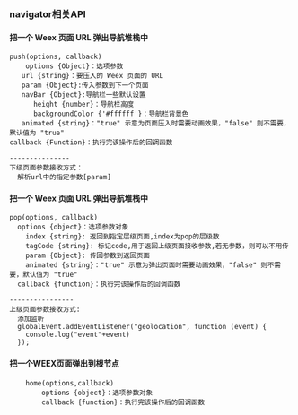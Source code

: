 ### navigator相关API

#### 把一个 Weex 页面 URL 弹出导航堆栈中
	
	push(options, callback)
		options {Object}：选项参数
       url {string}：要压入的 Weex 页面的 URL
       param {Object}:传入参数到下一个页面
       navBar {Object}:导航栏一些默认设置
          height {number}：导航栏高度
          backgroundColor {'#ffffff'}：导航栏背景色
       animated {string}："true" 示意为页面压入时需要动画效果，"false" 则不需要，默认值为 "true"
    callback {Function}：执行完该操作后的回调函数
    
    ---------------
    下级页面参数接收方式：
      解析url中的指定参数[param]
      
  
#### 把一个 Weex 页面 URL 弹出导航堆栈中
  
    pop(options, callback)
      options {object}：选项参数对象
        index {string}: 返回到指定层级页面,index为pop的层级数
        tagCode {string}: 标记code,用于返回上级页面接收参数,若无参数，则可以不用传
        param {Object}: 传回参数到返回页面
        animated {string}："true" 示意为弹出页面时需要动画效果，"false" 则不需要，默认值为 "true"
      callback {function}：执行完该操作后的回调函数
    
    ----------------
    上级页面参数接收方式:
      添加监听
      globalEvent.addEventListener("geolocation", function (event) {
        console.log("event"+event)
      });

#### 把一个WEEX页面弹出到根节点

		home(options,callback)
			options {object}：选项参数对象
			callback {function}：执行完该操作后的回调函数
			
			

			

		
